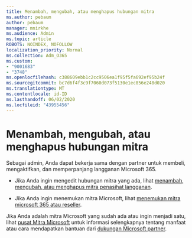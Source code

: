 ```yaml
---
title: Menambah, mengubah, atau menghapus hubungan mitra
ms.author: pebaum
author: pebaum
manager: mnirkhe
ms.audience: Admin
ms.topic: article
ROBOTS: NOINDEX, NOFOLLOW
localization_priority: Normal
ms.collection: Adm_O365
ms.custom:
- "9001683"
- "3748"
ms.openlocfilehash: c388609ebb1c2cc9506ea1f95f5fa692ef95b24f
ms.sourcegitcommit: bc7d6f4f3c9f7060d073f5130e1ec856e248d020
ms.translationtype: MT
ms.contentlocale: id-ID
ms.lasthandoff: 06/02/2020
ms.locfileid: "43955456"
---
```

# <a name="add-change-or-remove-a-partner-relationship"></a>Menambah, mengubah, atau menghapus hubungan mitra

Sebagai admin, Anda dapat bekerja sama dengan partner untuk membeli, mengaktifkan, dan memperpanjang langganan Microsoft 365. 

- Jika Anda ingin mengedit hubungan mitra yang ada, lihat [menambah, mengubah, atau menghapus mitra penasihat langganan](https://docs.microsoft.com/microsoft-365/admin/misc/add-partner?view=o365-worldwide).

- Jika Anda ingin menemukan mitra Microsoft, lihat [menemukan mitra microsoft 365 atau reseller](https://docs.microsoft.com/microsoft-365/admin/manage/find-your-partner-or-reseller?view=o365-worldwide).

Jika Anda adalah mitra Microsoft yang sudah ada atau ingin menjadi satu, lihat [pusat Mitra Microsoft](https://support.microsoft.com/help/4499930/partner-center-overview) untuk informasi selengkapnya tentang manfaat atau cara mendapatkan bantuan dari [dukungan Microsoft partner](https://aka.ms/partnersupport).
